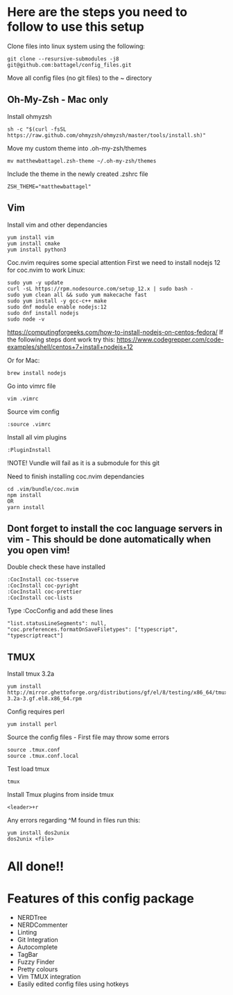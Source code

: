 # Here are the steps you need to follow to use this setup

Clone files into linux system using the following:
```
git clone --resursive-submodules -j8 git@github.com:battagel/config_files.git
```
Move all config files (no git files) to the ~ directory

## Oh-My-Zsh - Mac only
Install ohmyzsh
```
sh -c "$(curl -fsSL https://raw.github.com/ohmyzsh/ohmyzsh/master/tools/install.sh)"
```
Move my custom theme into .oh-my-zsh/themes
```
mv matthewbattagel.zsh-theme ~/.oh-my-zsh/themes
```
Include the theme in the newly created .zshrc file
```
ZSH_THEME="matthewbattagel"
```

## Vim
Install vim and other dependancies
```
yum install vim
yum install cmake
yum install python3
```

Coc.nvim requires some special attention
First we need to install nodejs 12 for coc.nvim to work
Linux:
```
sudo yum -y update
curl -sL https://rpm.nodesource.com/setup_12.x | sudo bash -
sudo yum clean all && sudo yum makecache fast
sudo yum install -y gcc-c++ make
sudo dnf module enable nodejs:12
sudo dnf install nodejs
sudo node -v
```

https://computingforgeeks.com/how-to-install-nodejs-on-centos-fedora/
If the following steps dont work try this:
https://www.codegrepper.com/code-examples/shell/centos+7+install+nodejs+12

Or for Mac:
```
brew install nodejs
```

Go into vimrc file
```
vim .vimrc
```

Source vim config
```
:source .vimrc
```

Install all vim plugins
```
:PluginInstall
```

!NOTE! Vundle will fail as it is a submodule for this git

Need to finish installing coc.nvim dependancies
```
cd .vim/bundle/coc.nvim
npm install
OR
yarn install
```

## Dont forget to install the coc language servers in vim - This should be done automatically when you open vim!
Double check these have installed
```
:CocInstall coc-tsserve
:CocInstall coc-pyright
:CocInstall coc-prettier
:CocInstall coc-lists
```

Type :CocConfig and add these lines
```
"list.statusLineSegments": null,
"coc.preferences.formatOnSaveFiletypes": ["typescript", "typescriptreact"]
```

## TMUX
Install tmux 3.2a
```
yum install http://mirror.ghettoforge.org/distributions/gf/el/8/testing/x86_64/tmux-3.2a-3.gf.el8.x86_64.rpm
```

Config requires perl
```
yum install perl
```

Source the config files - First file may throw some errors
```
source .tmux.conf
source .tmux.conf.local
```

Test load tmux
```
tmux
```

Install Tmux plugins from inside tmux
```
<leader>+r
```

Any errors regarding ^M found in files run this:
```
yum install dos2unix
dos2unix <file>
```

# All done!!

# Features of this config package
- NERDTree
- NERDCommenter
- Linting
- Git Integration
- Autocomplete
- TagBar
- Fuzzy Finder
- Pretty colours
- Vim TMUX integration
- Easily edited config files using hotkeys
